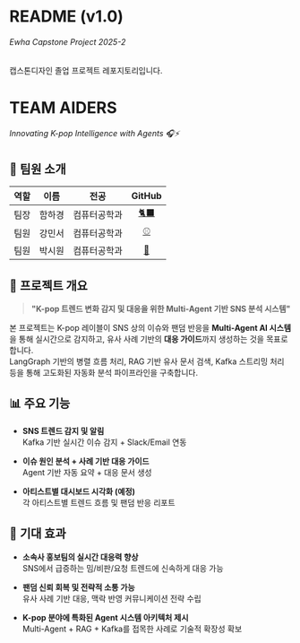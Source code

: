 # README (v1.0)
###### Ewha Capstone Project 2025-2
캡스톤디자인 졸업 프로젝트 레포지토리입니다.


# **TEAM AIDERS**
###### _Innovating K-pop Intelligence with Agents_ 🎧⚡️



## 👥 팀원 소개

| 역할 | 이름 | 전공 | GitHub |
|:--:|:--:|:--:|:--:|
| 팀장 | 함하경 | 컴퓨터공학과 | [🐈‍⬛](https://github.com/hakyunghahm) |
| 팀원 | 강민서 | 컴퓨터공학과 | [⚾](https://github.com/bamin423-kms) |
| 팀원 | 박시원 | 컴퓨터공학과 | [🍎](https://github.com/8parks) |



## 🎯 프로젝트 개요

> **"K-pop 트렌드 변화 감지 및 대응을 위한 Multi-Agent 기반 SNS 분석 시스템"**

본 프로젝트는 K-pop 레이블이 SNS 상의 이슈와 팬덤 반응을 **Multi-Agent AI 시스템**을 통해 실시간으로 감지하고, 유사 사례 기반의 **대응 가이드**까지 생성하는 것을 목표로 합니다.  
LangGraph 기반의 병렬 흐름 처리, RAG 기반 유사 문서 검색, Kafka 스트리밍 처리 등을 통해 고도화된 자동화 분석 파이프라인을 구축합니다.



## 📊 주요 기능

- **SNS 트렌드 감지 및 알림**  
    Kafka 기반 실시간 이슈 감지 + Slack/Email 연동

- **이슈 원인 분석 + 사례 기반 대응 가이드**  
    Agent 기반 자동 요약 + 대응 문서 생성

- **아티스트별 대시보드 시각화 (예정)**  
    각 아티스트별 트렌드 흐름 및 팬덤 반응 리포트



## 🚀 기대 효과

- **소속사 홍보팀의 실시간 대응력 향상**  
    SNS에서 급증하는 밈/비판/요청 트렌드에 신속하게 대응 가능

- **팬덤 신뢰 회복 및 전략적 소통 가능**  
    유사 사례 기반 대응, 맥락 반영 커뮤니케이션 전략 수립

- **K-pop 분야에 특화된 Agent 시스템 아키텍처 제시**  
    Multi-Agent + RAG + Kafka를 접목한 사례로 기술적 확장성 확보


